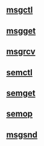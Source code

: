 ## [msgctl](utils/msgctl/msgctl.man)
## [msgget](utils/msgget/msgget.man)
## [msgrcv](utils/msgrcv/msgrcv.man)
## [semctl](utils/semctl/semctl.man)
## [semget](utils/semget/semget.man)
## [semop](utils/semop/semop.man)
## [msgsnd](utils/msgsnd/msgsnd.man)
